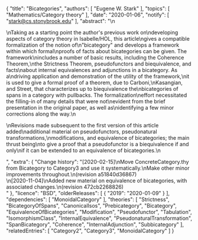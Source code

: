 {
    "title": "Bicategories",
    "authors": [
        "Eugene W. Stark"
    ],
    "topics": [
        "Mathematics/Category theory"
    ],
    "date": "2020-01-06",
    "notify": [
        "stark@cs.stonybrook.edu"
    ],
    "abstract": "\n<p>\nTaking as a starting point the author's previous work on\ndeveloping aspects of category theory in Isabelle/HOL, this article\ngives a compatible formalization of the notion of\n\"bicategory\" and develops a framework within which formal\nproofs of facts about bicategories can be given.  The framework\nincludes a number of basic results, including the Coherence Theorem,\nthe Strictness Theorem, pseudofunctors and biequivalence, and facts\nabout internal equivalences and adjunctions in a bicategory.  As a\ndriving application and demonstration of the utility of the framework,\nit is used to give a formal proof of a theorem, due to Carboni,\nKasangian, and Street, that characterizes up to biequivalence the\nbicategories of spans in a category with pullbacks.  The formalization\neffort necessitated the filling-in of many details that were not\nevident from the brief presentation in the original paper, as well as\nidentifying a few minor corrections along the way.\n</p><p>\nRevisions made subsequent to the first version of this article added\nadditional material on pseudofunctors, pseudonatural transformations,\nmodifications, and equivalence of bicategories; the main thrust being\nto give a proof that a pseudofunctor is a biequivalence if and only\nif it can be extended to an equivalence of bicategories.\n</p>",
    "extra": {
        "Change history": "[2020-02-15]\nMove ConcreteCategory.thy from Bicategory to Category3 and use it systematically.\nMake other minor improvements throughout.\n(revision a51840d36867)<br>\n[2020-11-04]\nAdded new material on equivalence of bicategories, with associated changes.\n(revision 472cb2268826)<br>"
    },
    "licence": "BSD",
    "olderReleases": [
        {
            "2019": "2020-01-09"
        }
    ],
    "dependencies": [
        "MonoidalCategory"
    ],
    "theories": [
        "Strictness",
        "BicategoryOfSpans",
        "CanonicalIsos",
        "Prebicategory",
        "Bicategory",
        "EquivalenceOfBicategories",
        "Modification",
        "Pseudofunctor",
        "Tabulation",
        "IsomorphismClass",
        "InternalEquivalence",
        "PseudonaturalTransformation",
        "SpanBicategory",
        "Coherence",
        "InternalAdjunction",
        "Subbicategory"
    ],
    "relatedEntries": [
        "Category2",
        "Category3",
        "MonoidalCategory"
    ]
}